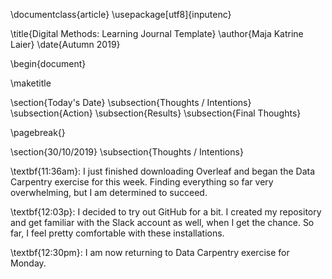 \documentclass{article}
\usepackage[utf8]{inputenc}

\title{Digital Methods: Learning Journal Template}
\author{Maja Katrine Laier}
\date{Autumn 2019}

\begin{document}

\maketitle

\section{Today's Date}
\subsection{Thoughts / Intentions}
\subsection{Action}
\subsection{Results}
\subsection{Final Thoughts}

\pagebreak{}

\section{30/10/2019}
\subsection{Thoughts / Intentions}

\textbf{11:36am}: I just finished downloading Overleaf and began the Data Carpentry exercise for this week. Finding everything so far very overwhelming, but I am determined to succeed. 


\textbf{12:03p}: I decided to try out GitHub for a bit. I created my repository and get familiar with the Slack account as well, when I get the chance. So far, I feel pretty comfortable with these installations. 


\textbf{12:30pm}: I am now returning to Data Carpentry exercise for Monday.
